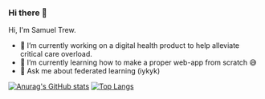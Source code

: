 ### Hi there 👋

<!--
**SamuelTrew/SamuelTrew** is a ✨ _special_ ✨ repository because its `README.md` (this file) appears on your GitHub profile.
-->
Hi, I'm Samuel Trew.

- 🔭 I’m currently working on a digital health product to help alleviate critical care overload.
- 🌱 I’m currently learning how to make a proper web-app from scratch 😅
- 💬 Ask me about federated learning (iykyk)

[![Anurag's GitHub stats](https://github-readme-stats.vercel.app/api?username=SamuelTrew&count_private=true&show_icons=true&theme=synthwave)](https://github.com/anuraghazra/github-readme-stats)
[![Top Langs](https://github-readme-stats.vercel.app/api/top-langs/?username=SamuelTrew&layout=compact&count_private=true&show_icons=true&theme=synthwave)](https://github.com/anuraghazra/github-readme-stats)

